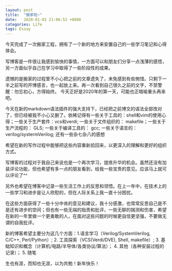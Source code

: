 ```yaml
---
layout: post
title:  "搬家啦~"
date:   2020-01-01 21:06:52 +0800
categories: Life
tags: Essay
---
```

今天完成了一次搬家工程，拥有了一个新的地方来安置自己的一些学习笔记和心得体会。

写博客是一件很让我感到愉快的事情，一方面可以和朋友们分享一点浅薄的感悟，另一方面似乎自己在学习中取得了一些阶段性的成果。

遗憾的是搬家的过程里不小心把之前的文章遗失了，未免感到有些惋惜。只剩下一半之前写的开博感言，也一起放上来。再一次看到自己很久之前的文字，不禁警醒：勿忘初心，方得始终。
今天正好是2020年的第一天，可能也正暗喻重头再来吧。

今天在新的markdown语法插件的强大支持下，已经把之前博文的语法全部改对了，但已经被我不小心又删了。依稀记得有一些关于工具的：shell和vim的使用心得；一些关于生产套件：vcs和verdi; 一些关于文件组织的： makefile；一些关于生产流程的： GLS; 一些关于编译工具的： gcc; 一些关于语言的： verilog/systermVerilog; 还有一些杂七杂八的感想

希望在新的写作过程中能够把这些内容重新拾回来，以更深入的理解和更好的组织方式。

写博客的过程对于我自己来说也是一个再次学习，提炼升华的机会。虽然还没有加装评论功能，但也希望有多一点的朋友看到，给我一些宝贵的意见。应该马上就可以评论了^^

另外也希望在博客中记录一些生活工作上的反思和领悟。在上一年中，在技术上的一些学习和进步是让人欣慰的，但在人际关系上我一直十分困扰。

在这些方面获得了一些十分中肯的意见和建议，我十分感激，也常常反思自己是不是还有进步的空间；但也有一些无端的指责和批评，一些无聊的揣测和伤害，希望在新的一年里做一个更勇敢的人，在面对这些问题的时候更自信更坚强，不要做无谓的自我批评。

新的博客希望主要分为这几个方面：1.语言学习（Verilog/SystemVerilog, C/C++, Perl/Python）; 2. 工具探索（VCS(Verdi/DVE), Shell, makefile）; 3. 基础知识和概念（计算机/电路/半导体/各类协议/算法）； 4. 其他（各种安装过程的记录）； 5. 随笔

生也有涯，而知也无涯，以为共勉！新年快乐！
